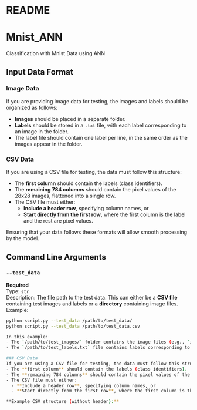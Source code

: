 

# README
# Mnist_ANN
 Classification with Mnist Data using ANN
## Input Data Format

### Image Data
If you are providing image data for testing, the images and labels should be organized as follows:
- **Images** should be placed in a separate folder.
- **Labels** should be stored in a `.txt` file, with each label corresponding to an image in the folder.
- The label file should contain one label per line, in the same order as the images appear in the folder.

### CSV Data
If you are using a CSV file for testing, the data must follow this structure:
- The **first column** should contain the labels (class identifiers).
- The **remaining 784 columns** should contain the pixel values of the 28x28 images, flattened into a single row.
- The CSV file must either:
  - **Include a header row**, specifying column names, or
  - **Start directly from the first row**, where the first column is the label and the rest are pixel values.

Ensuring that your data follows these formats will allow smooth processing by the model.

## Command Line Arguments

### `--test_data`
**Required**  
Type: `str`  
Description: The file path to the test data. This can either be a **CSV file** containing test images and labels or a **directory** containing image files.  
Example:  
```bash
python script.py --test_data /path/to/test_data/
python script.py --test_data /path/to/test_data.csv

In this example:
- The `/path/to/test_images/` folder contains the image files (e.g., `image1.jpg`, `image2.jpg`).
- The `/path/to/test_labels.txt` file contains labels corresponding to each image in the same order.

### CSV Data
If you are using a CSV file for testing, the data must follow this structure:
- The **first column** should contain the labels (class identifiers).
- The **remaining 784 columns** should contain the pixel values of the 28x28 images, flattened into a single row.
- The CSV file must either:
  - **Include a header row**, specifying column names, or
  - **Start directly from the first row**, where the first column is the label and the rest are pixel values.

**Example CSV structure (without header):**

